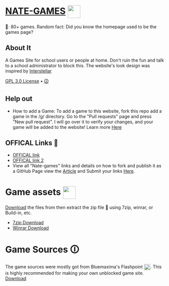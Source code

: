 # [NATE-GAMES](https://nate-games.github.io/) <img src="https://nate-games.github.io/0/assets/img/favicon.png" width="40" style="vertical-align: middle;">
📢: 80+ games. Random fact: Did you know the homepage used to be the games page?
## About It
A Games Site for school users or people at home. Don't ruin the fun and talk to a school administrator to block this. The website's look design was inspired by [Interstellar](https://github.com/interstellarnetwork/interstellar)

[GPL 3.0 License](https://github.com/nate-games/nate-games.github.io/blob/main/LICENSE.md) • [🛈](https://docs.google.com/document/d/1Kli63OZz99Y0QaoXK4MKlcHudKZEGX351D1we5Ttnrk/edit?usp=sharing)

## Help out

- How to add a Game: To add a game to this website, fork this repo add a game in the /g/ directory. Go to the "Pull requests" page and press "New pull request". I will go over it to verify your changes, and your game will be added to the website! Learn more [Here](https://docs.github.com/en/get-started/quickstart/contributing-to-projects)

## OFFICAL Links 🔗
- [OFFICAL link](https://nate-games.github.io/)
- [OFFICAL link 2](https://nate-games2.github.io/)
- View all "Nate-games" links and details on how to fork and publish it as a GitHub Page view the [Article](https://nate-games.github.io/0/o/%F0%9F%94%97sub/info.html) and Submit your links [Here](https://nate-games.github.io/0/o/%F0%9F%94%97sub/).
# Game assets <img src="https://static.wikia.nocookie.net/logopedia/images/a/a7/File_Explorer_2019.png/revision/latest?cb=20211010230212" width="40" style="vertical-align: middle;">
[Download](https://github.com/nate-games/nate-games.github.io/archive/refs/heads/main.zip) the files from then extract the zip file 📁 using 7zip, winrar, or Build-in, etc.
- [7zip Download](https://www.7-zip.org/)
- [Winrar Download](https://www.win-rar.com/download.html?&L=0)
# Game Sources 🛈
The game sources were mostly got from Bluemaxima's Flashpoint <img src="https://upload.wikimedia.org/wikipedia/commons/thumb/2/26/BlueMaxima%27s_Flashpoint_logo_-_inverted.svg/2048px-BlueMaxima%27s_Flashpoint_logo_-_inverted.svg.png" width="20" style="vertical-align: middle;">. This is highly recommended for making your own unblocked game site.
[Download](https://bluemaxima.org/flashpoint/)

